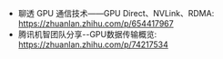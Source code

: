 



- 聊透 GPU 通信技术——GPU Direct、NVLink、RDMA: https://zhuanlan.zhihu.com/p/654417967
- 腾讯机智团队分享--GPU数据传输概览: https://zhuanlan.zhihu.com/p/74217534




